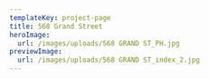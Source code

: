 ```yaml
---
templateKey: project-page
title: 568 Grand Street
heroImage:
  url: /images/uploads/568 GRAND ST_PH.jpg
previewImage:
  url: /images/uploads/568 GRAND ST_index_2.jpg
---
```



